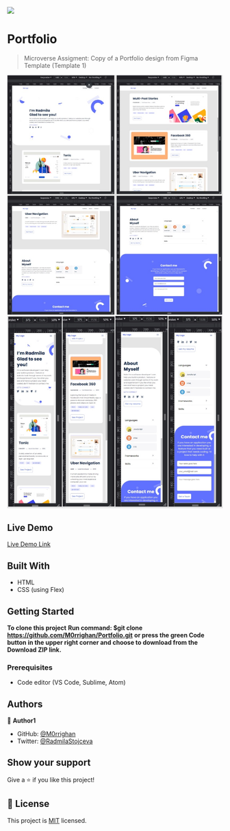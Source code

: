 ![](https://img.shields.io/badge/Microverse-blueviolet)

# Portfolio

> Microverse Assigment: Copy of a Portfolio design from Figma Template (Template 1)

![screenshot](./screenshots/desktop_screenshots.jpg)
![screenshot](./screenshots/mobile_screenshots.jpg)

## Live Demo

[Live Demo Link](https://m0rrighan.github.io/Portfolio/)

## Built With

- HTML
- CSS (using Flex)

## Getting Started

**To clone this project**
**Run command: $git clone https://github.com/M0rrighan/Portfolio.git**
**or press the green Code button in the upper right corner and choose to download from the Download ZIP link.**

### Prerequisites

- Code editor (VS Code, Sublime, Atom)

## Authors

👤 **Author1**

- GitHub: [@M0rrighan](https://github.com/M0rrighan)
- Twitter: [@RadmilaStojceva](https://twitter.com/RadmilaStojceva)

## Show your support

Give a ⭐️ if you like this project!

## 📝 License

This project is [MIT](./MIT.md) licensed.

